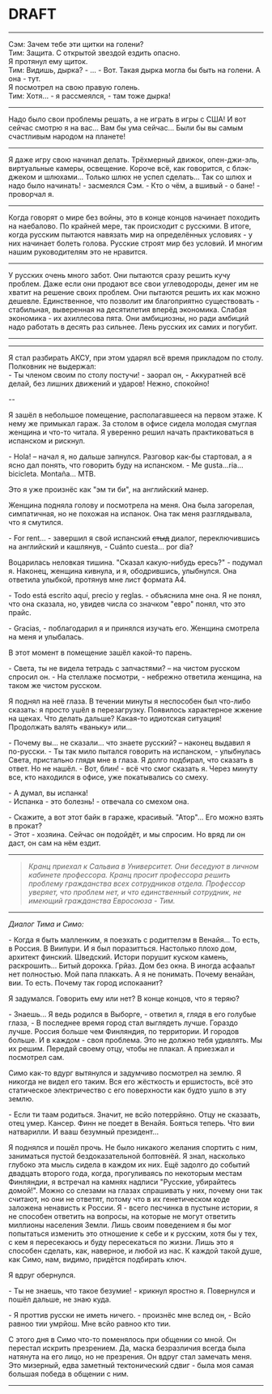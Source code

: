 # DRAFT
___
Сэм: Зачем тебе эти щитки на голени?  
Тим: Защита. С открытой звездой ездить опасно.   
Я протянул ему щиток.  
Тим: Видишь, дырка? - ... - Вот. Такая дырка могла бы быть на голени. А она - тут.  
Я посмотрел на свою правую голень.  
Тим: Хотя... - я рассмеялся, - там тоже дырка!

___

Надо было свои проблемы решать, а не играть в игры с США! И вот сейчас смотрю я на вас... Вам бы ума сейчас... Были бы вы самым счастливым народом на планете! 
___
Я даже игру свою начинал делать. Трёхмерный движок, опен-джи-эль, виртуальные камеры, освещение. Короче всё, как говорится, с блэк-джеком и шлюхами... Только шлюх не успел сделать...
Так со шлюх и надо было начинать! - засмеялся Сэм.
\- Кто о чём, а вшивый - о бане! - проворчал я.
___
Когда говорят о мире без войны, это в конце концов начинает походить на наебалово. По крайней мере, так происходит с русскими. В итоге, когда русским пытаются навязать мир на определённых условиях - у них начинает болеть голова. Русские строят мир без условий. И многим нашим руководителям это не нравится.
___
У русских очень много забот. Они пытаются сразу решить кучу проблем. Даже если они продают все свои углеводороды, денег им не хватит на решение своих проблем. Они пытаются решить их как можно дешевле. Единственное, что позволит им благоприятно существовать - стабильная, выверенная на десятилетия вперёд экономика. Слабая экономика - их ахиллесова пята. Они амбициозны, но ради амбиций надо работать в десять раз сильнее. Лень русских их самих и погубит. 

---
---
Я стал разбирать АКСУ, при этом ударял всё время прикладом по столу. Полковник не выдержал:  
\- Ты членом своим по столу постучи! - заорал он, - Аккуратней всё делай, без лишних движений и ударов! Нежно, спокойно!

--

Я зашёл в небольшое помещение, располагавшееся на первом этаже. К нему же примыкал гараж. За столом в офисе сидела молодая смуглая женщина и что-то
читала. Я уверенно решил начать практиковаться в испанском и рискнул.

\- Hola! – начал я, но дальше запнулся. Разговор как-бы стартовал, а я ясно дал понять, что говорить буду на испанском. - Me gusta…ria… bicicleta. Montaña… MTB. 

Это я уже произнёс как "эм ти би", на английский манер.

Женщина подняла голову и посмотрела на меня. Она была загорелая, симпатичная, но не похожая на испанок. Она так меня разглядывала, что я смутился.

\- For rent… - завершил я свой испанский ~~стыд~~ диалог, переключившись на английский и кашлянув, - Cuánto cuesta… por dia?

Воцарилась неловкая тишина. "Сказал какую-нибудь ересь?" - подумал я. Наконец, женщина кивнула, и я, ободрившись, улыбнулся. Она ответила улыбкой, протянув мне лист формата A4.

\- Todo está escrito aquí, precio y reglas. - объяснила мне она. Я не понял, что она сказала, но, увидев числа со значком "евро" понял, что это прайс.

\- Gracias, - поблагодарил я и принялся изучать его. Женщина смотрела на меня и улыбалась.

В этот момент в помещение зашёл какой-то парень.

\- Света, ты не видела тетрадь с запчастями? – на чистом русском спросил он.
\- На стеллаже посмотри, - небрежно ответила женщина, на таком же чистом русском.

Я поднял на неё глаза. В течении минуты я неспособен был что-либо сказать: я просто ушёл в перезагрузку. Появилось характерное жжение на щеках. 
Что делать дальше? Какая-то идиотская ситуация! Продолжать валять «ваньку» или…

\- Почему вы… не сказали… что знаете русский? – наконец выдавил я по-русски.
\- Ты так мило пытался говорить на испанском, - улыбнулась Света, пристально глядя мне в глаза. Я долго подбирал, что сказать в ответ. Но не нашёл.
\- Вот, блин! - всё что смог сказать я. Через минуту все, кто находился в офисе, уже покатывались со смеху.

\- А думал, вы испанка!  
\- Испанка - это болезнь! - отвечала со смехом она.  

\- Скажите, а вот этот байк в гараже, красивый. "Атор"... Его можно взять в прокат?  
\- Этот - хозяина. Сейчас он подойдёт, и мы спросим. Но вряд ли он даст, он сам на нём ездит.

---

>_Кранц приехал к Сальвиа в Университет. Они беседуют 
в личном кабинете профессора. Кранц просит профессора 
решить проблему гражданства всех сотрудников отдела. Профессор
уверяет, что проблем нет, и что единственный сотрудник, не
имеющий гражданства Евросоюза - Тим._

---

*Диалог Тима и Симо:*

\- Когда я быть малленким, я поеэхать с родиттелэм в Венайя... То есть, в Россия. В Виипури. И я был поразитться. Настолько плохо дом, архитект финский. Шведский. Истори порушит куском камень, раскрошить... Битый дорокка. Грйаз. Дом без окна. В иногда асфаальт нет полностью. Мой папа плаккать. А я не понимать. Почему венайан, вии. То есть. Почему так город испокаанит?

Я задумался. Говорить ему или нет? В конце концов, что я теряю?

\- Знаешь... Я ведь родился в Выборге, - ответил я, глядя в его голубые глаза, - В последнее время город стал выглядеть лучше. Гораздо лучше. Россия больше чем Финляндия, по территории. И городов больше. И в каждом - своя проблема. Это не должно тебя удивлять. Мы их решим. Передай своему отцу, чтобы не плакал. А приезжал и посмотрел сам.

Симо как-то вдург вытянулся и задумчиво посмотрел на землю. Я никогда не видел его таким. Вся его жёсткость и ершистость, всё это статическое электричество с его поверхности как будто ушло в эту землю.

\- Если ти таам родиться. Значит, не всйо потеррйяно. Отцу не сказаать, отец умер. Кансер. Финн не поедет в Венайя. Бояться теперь. Что вии натварилли. И вааш безумный президент...

Я поднялся и пошёл прочь. Не было никакого желания спортить с ним, заниматься пустой бездоказательной болтовнёй. Я знал, насколько глубоко эта мысль сидела в каждом их них. Ещё задолго до событий двадцать второго года, когда, прогуливаясь по некоторым местам Финляндии, я встречал на камнях надписи "Русские, убирайтесь домой!". Можно со слезами на глазах спрашивать у них, почему они так считают, но они не ответят, потому что в их генетическом коде заложена ненависть к России. Я - всего песчинка в пустыне истории, я не способен ответить на вопросы, на которые не могут ответить миллионы населения Земли. Лишь своим поведением я бы мог попытаться изменить это отношение к себе и к русским, хотя бы у тех, с кем я пересекаюсь и буду пересекаться по жизни. Лишь это я способен сделать, как, наверное, и любой из нас. К каждой такой душе, как Симо, нам, видимо, придётся подбирать ключ.

Я вдруг обернулся.

\- Ты не знаешь, что такое безумие! - крикнул яростно я. Повернулся и пошёл дальше,  не знаю куда.

\- Я проттив русски не иметь ничего. - произнёс мне вслед он, - Всйо равноо тии умрйош. Мне всйо равноо кто тии.

С этого дня в Симо что-то поменялось при общении со мной. Он перестал искрить презрением. Да, маска безразличия всегда была натянута на его лицо, но не презрения. Он вдруг стал замечать меня. Это мизерный, едва заметный тектонический сдвиг - была моя самая большая победа в общении с ним.

---